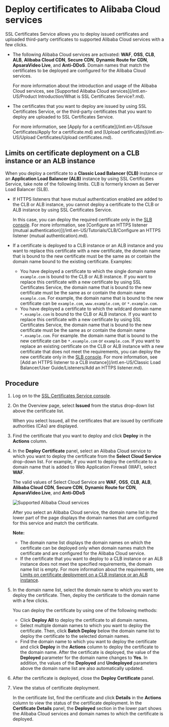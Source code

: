 # Deploy certificates to Alibaba Cloud services

SSL Certificates Service allows you to deploy issued certificates and uploaded third-party certificates to supported Alibaba Cloud services with a few clicks.

-   The following Alibaba Cloud services are activated: **WAF**, **OSS**, **CLB**, **ALB**, **Alibaba Cloud CDN**, **Secure CDN**, **Dynamic Route for CDN**, **ApsaraVideo Live**, and **Anti-DDoS**. Domain names that match the certificates to be deployed are configured for the Alibaba Cloud services.

    For more information about the introduction and usage of the Alibaba Cloud services, see [Supported Alibaba Cloud services](/intl.en-US/Product Introduction/What is SSL Certificates Service?.md).

-   The certificates that you want to deploy are issued by using SSL Certificates Service, or the third-party certificates that you want to deploy are uploaded to SSL Certificates Service.

    For more information, see [Apply for a certificate](/intl.en-US/Issue Certificates/Apply for a certificate.md) and [Upload certificates](/intl.en-US/Upload Certificates/Upload certificates.md).


## Limits on certificate deployment on a CLB instance or an ALB instance

When you deploy a certificate to a **Classic Load Balancer \(CLB\)** instance or an **Application Load Balancer \(ALB\)** instance by using SSL Certificates Service, take note of the following limits. CLB is formerly known as Server Load Balancer \(SLB\).

-   If HTTPS listeners that have mutual authentication enabled are added to the CLB or ALB instance, you cannot deploy a certificate to the CLB or ALB instance by using SSL Certificates Service.

    In this case, you can deploy the required certificate only in the [SLB console](https://slb.console.aliyun.com/slb/overview). For more information, see [Configure an HTTPS listener \(mutual authentication\)](/intl.en-US/Tutorials/CLB/Configure an HTTPS listener (mutual authentication).md).

-   If a certificate is deployed to a CLB instance or an ALB instance and you want to replace this certificate with a new certificate, the domain name that is bound to the new certificate must be the same as or contain the domain name bound to the existing certificate. Examples:

    -   You have deployed a certificate to which the single domain name `example.com` is bound to the CLB or ALB instance. If you want to replace this certificate with a new certificate by using SSL Certificates Service, the domain name that is bound to the new certificate must be the same as or contain the domain name `example.com`. For example, the domain name that is bound to the new certificate can be `example.com`, `www.example.com`, or `*.example.com`.
    -   You have deployed a certificate to which the wildcard domain name `*.example.com` is bound to the CLB or ALB instance. If you want to replace this certificate with a new certificate by using SSL Certificates Service, the domain name that is bound to the new certificate must be the same as or contain the domain name `*.example.com`. For example. the domain name that is bound to the new certificate can be `*.example.com` or `example.com`.
    If you want to replace an existing certificate on the CLB or ALB instance with a new certificate that does not meet the requirements, you can deploy the new certificate only in the [SLB console](https://slb.console.aliyun.com/slb/overview). For more information, see [Add an HTTPS listener to a CLB instance](/intl.en-US/Classic Load Balancer/User Guide/Listeners/Add an HTTPS listener.md).


## Procedure

1.  Log on to the [SSL Certificates Service console](https://yundunnext.console.aliyun.com/?p=cas).

2.  On the Overview page, select **Issued** from the status drop-down list above the certificate list.

    When you select Issued, all the certificates that are issued by certificate authorities \(CAs\) are displayed.

3.  Find the certificate that you want to deploy and click **Deploy** in the **Actions** column.

4.  In the **Deploy Certificate** panel, select an Alibaba Cloud service to which you want to deploy the certificate from the **Select Cloud Service** drop-down list. For example, if you want to deploy the certificate to a domain name that is added to Web Application Firewall \(WAF\), select **WAF**.

    The valid values of Select Cloud Service are **WAF**, **OSS**, **CLB**, **ALB**, **Alibaba Cloud CDN**, **Secure CDN**, **Dynamic Route for CDN**, **ApsaraVideo Live**, and **Anti-DDoS**

    ![Supported Alibaba Cloud services](https://static-aliyun-doc.oss-accelerate.aliyuncs.com/assets/img/en-US/5891085161/p111871.png)

    After you select an Alibaba Cloud service, the domain name list in the lower part of the page displays the domain names that are configured for this service and match the certificate.

    **Note:**

    -   The domain name list displays the domain names on which the certificate can be deployed only when domain names match the certificate and are configured for the Alibaba Cloud service.
    -   If the certificate that you want to deploy to a CLB instance or an ALB instance does not meet the specified requirements, the domain name list is empty. For more information about the requirements, see [Limits on certificate deployment on a CLB instance or an ALB instance](#section_stm_ojt_doh).
5.  In the domain name list, select the domain name to which you want to deploy the certificate. Then, deploy the certificate to the domain name with a few clicks.

    You can deploy the certificate by using one of the following methods:

    -   Click **Deploy All** to deploy the certificate to all domain names.
    -   Select multiple domain names to which you want to deploy the certificate. Then, click **Batch Deploy** below the domain name list to deploy the certificate to the selected domain names.
    -   Find the domain name to which you want to deploy the certificate and click **Deploy** in the **Actions** column to deploy the certificate to the domain name.
    After the certificate is deployed, the value of the **Deployed** parameter for the domain name changes to **Yes**. In addition, the values of the **Deployed** and **Undeployed** parameters above the domain name list are also automatically updated.

6.  After the certificate is deployed, close the **Deploy Certificate** panel.

7.  View the status of certificate deployment.

    In the certificate list, find the certificate and click **Details** in the **Actions** column to view the status of the certificate deployment. In the **Certificate Details** panel, the **Deployed** section in the lower part shows the Alibaba Cloud services and domain names to which the certificate is deployed.


